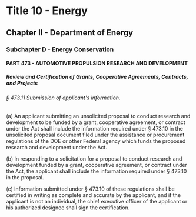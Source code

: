 
# Title 10 - Energy
## Chapter II - Department of Energy
### Subchapter D - Energy Conservation
#### PART 473 - AUTOMOTIVE PROPULSION RESEARCH AND DEVELOPMENT
##### Review and Certification of Grants, Cooperative Agreements, Contracts, and Projects
###### § 473.11 Submission of applicant's information.

(a) An applicant submitting an unsolicited proposal to conduct research and development to be funded by a grant, cooperative agreement, or contract under the Act shall include the information required under § 473.10 in the unsolicited proposal document filed under the assistance or procurement regulations of the DOE or other Federal agency which funds the proposed research and development under the Act.

(b) In responding to a solicitation for a proposal to conduct research and development funded by a grant, cooperative agreement, or contract under the Act, the applicant shall include the information required under § 473.10 in the proposal.

(c) Information submitted under § 473.10 of these regulations shall be certified in writing as complete and accurate by the applicant, and if the applicant is not an individual, the chief executive officer of the applicant or his authorized designee shall sign the certification.
